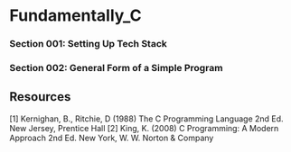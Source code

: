 # Fundamentally_C

### Section 001: Setting Up Tech Stack

### Section 002: General Form of a Simple Program

## Resources
[1] Kernighan, B., Ritchie, D (1988) The C Programming Language 2nd Ed. New Jersey, Prentice Hall
[2] King, K. (2008) C Programming: A Modern Approach 2nd Ed. New York, W. W. Norton & Company
